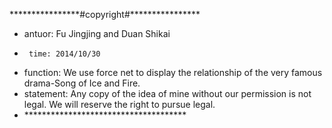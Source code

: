 \*\*\*\*\*\*\*\*\*\*\*\*\*\*\*\*#copyright#\*\*\*\*\*\*\*\*\*\*\*\*\*\*\*\*
*    antuor: Fu Jingjing and Duan Shikai
*      time: 2014/10/30
*  function: We use force net to display the relationship of the very famous drama-Song of Ice and Fire.
* statement: Any copy of the idea of mine without our permission is not legal. We  will reserve the right to pursue legal.
* \*\*\*\*\*\*\*\*\*\*\*\*\*\*\*\*\*\*\*\*\*\*\*\*\*\*\*\*\*\*\*\*\*\*\*\*\*
